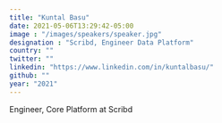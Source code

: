 ```yaml
---
title: "Kuntal Basu"
date: 2021-05-06T13:29:42-05:00
image : "/images/speakers/speaker.jpg"
designation : "Scribd, Engineer Data Platform"
country: ""
twitter: ""
linkedin: "https://www.linkedin.com/in/kuntalbasu/"
github: ""
year: "2021"
---
```


Engineer, Core Platform at Scribd

